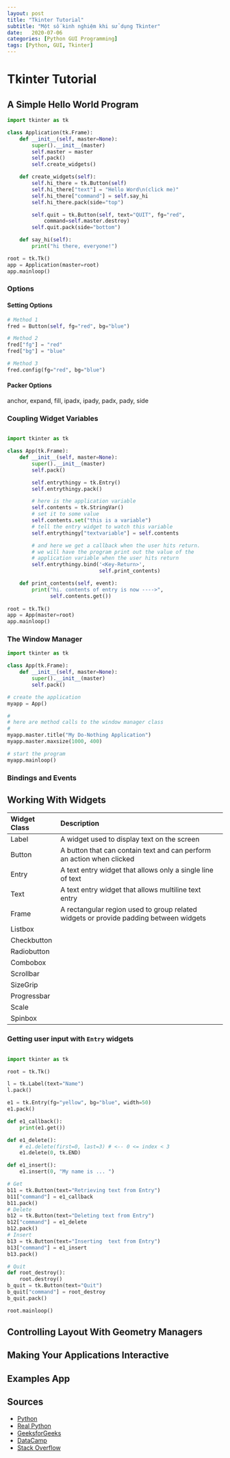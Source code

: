 ```yaml
---
layout: post
title: "Tkinter Tutorial"
subtitle: "Một số kinh nghiệm khi sử dụng Tkinter"
date:   2020-07-06
categories: [Python GUI Programming]
tags: [Python, GUI, Tkinter]
---
```


# Tkinter Tutorial

## A Simple Hello World Program

```python
import tkinter as tk

class Application(tk.Frame):
    def __init__(self, master=None):
        super().__init__(master)
        self.master = master
        self.pack()
        self.create_widgets()

    def create_widgets(self):
        self.hi_there = tk.Button(self)
        self.hi_there["text"] = "Hello Word\n(click me)"
        self.hi_there["command"] = self.say_hi
        self.hi_there.pack(side="top")

        self.quit = tk.Button(self, text="QUIT", fg="red", 
            command=self.master.destroy)
        self.quit.pack(side="bottom")

    def say_hi(self):
        print("hi there, everyone!")

root = tk.Tk()
app = Application(master=root)
app.mainloop()
```

### Options

#### Setting Options

```python
# Method 1
fred = Button(self, fg="red", bg="blue")

# Method 2
fred["fg"] = "red"
fred["bg"] = "blue"

# Method 3
fred.config(fg="red", bg="blue")
```

#### Packer Options

anchor, expand, fill, ipadx, ipady, padx, pady, side

### Coupling Widget Variables

```python

import tkinter as tk

class App(tk.Frame):
    def __init__(self, master=None):
        super().__init__(master)
        self.pack()

        self.entrythingy = tk.Entry()
        self.entrythingy.pack()

        # here is the application variable
        self.contents = tk.StringVar()
        # set it to some value
        self.contents.set("this is a variable")
        # tell the entry widget to watch this variable
        self.entrythingy["textvariable"] = self.contents

        # and here we get a callback when the user hits return.
        # we will have the program print out the value of the
        # application variable when the user hits return
        self.entrythingy.bind('<Key-Return>',
                              self.print_contents)

    def print_contents(self, event):
        print("hi. contents of entry is now ---->",
              self.contents.get())
        
root = tk.Tk()
app = App(master=root)
app.mainloop()
```

### The Window Manager

```python
import tkinter as tk

class App(tk.Frame):
    def __init__(self, master=None):
        super().__init__(master)
        self.pack()

# create the application
myapp = App()

#
# here are method calls to the window manager class
#
myapp.master.title("My Do-Nothing Application")
myapp.master.maxsize(1000, 400)

# start the program
myapp.mainloop()

```

### Bindings and Events

## Working With Widgets

| Widget Class | Description |
| :--- | :-------- |
| Label | A widget used to display text on the screen  |
| Button | A button that can contain text and can perform an action when clicked |
| Entry | A text entry widget that allows only a single line of text |
| Text | A text entry widget that allows multiline text entry |
| Frame | A rectangular region used to group related widgets or provide padding between widgets |
| Listbox |  |
| Checkbutton |  |
| Radiobutton |  |
| Combobox |  |
| Scrollbar |  |
| SizeGrip |  |
| Progressbar |  |
| Scale |  |
| Spinbox |  |

###  Getting user input with `Entry` widgets

```python

import tkinter as tk

root = tk.Tk()

l = tk.Label(text="Name")
l.pack()

e1 = tk.Entry(fg="yellow", bg="blue", width=50)
e1.pack()

def e1_callback():
	print(e1.get())

def e1_delete():
	# e1.delete(first=0, last=3) # <-- 0 <= index < 3
	e1.delete(0, tk.END)

def e1_insert():
	e1.insert(0, "My name is ... ")

# Get
b11 = tk.Button(text="Retrieving text from Entry")
b11["command"] = e1_callback
b11.pack()
# Delete
b12 = tk.Button(text="Deleting text from Entry")
b12["command"] = e1_delete
b12.pack()
# Insert
b13 = tk.Button(text="Inserting  text from Entry")
b13["command"] = e1_insert
b13.pack()

# Quit
def root_destroy():
	root.destroy()
b_quit = tk.Button(text="Quit")
b_quit["command"] = root_destroy
b_quit.pack()

root.mainloop()

```

## Controlling Layout With Geometry Managers

## Making Your Applications Interactive

## Examples App

## Sources
- [Python](https://docs.python.org/3/library/tkinter.html)
- [Real Python](https://realpython.com/python-gui-tkinter/)
- [GeeksforGeeks](https://www.geeksforgeeks.org/python-gui-tkinter/)
- [DataCamp](https://www.datacamp.com/community/tutorials/gui-tkinter-python)
- [Stack Overflow](https://stackoverflow.com/)
